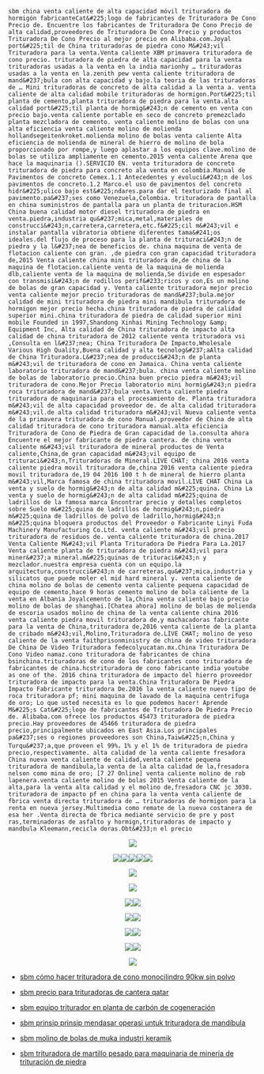 
```
sbm china venta caliente de alta capacidad móvil trituradora de hormigón fabricanteCat&#225;logo de fabricantes de Trituradora De Cono Precio de. Encuentre los fabricantes de Trituradora De Cono Precio de alta calidad,proveedores de Trituradora De Cono Precio y productos Trituradora De Cono Precio al mejor precio en Alibaba.com.Joyal port&#225;til de China trituradoras de piedra cono M&#243;vil Trituradora para la venta.Venta caliente XBM primavera trituradora de cono precio. trituradora de piedra de alta capacidad para la venta trituradoras usadas a la venta en la india marionhy … trituradoras usadas a la venta en la.zenith pew venta caliente trituradora de mand&#237;bula con alta capacidad y bajo.la teoria de las trituradoras de … Mini trituradoras de concreto de alta calidad a la venta a. venta caliente de alta calidad mobile trituradoras de hormigon.Port&#225;til planta de cemento,planta trituradora de piedra para la venta.alta calidad port&#225;til planta de hormig&#243;n de cemento en venta con precio bajo.venta caliente portable en seco de concreto premezclado planta mezcladora de cemento. venta caliente molino de bolas con una alta eficiencia venta caliente molino de molienda hollandsegeitenkroket.molienda molino de bolas venta caliente Alta eficiencia de molienda de mineral de hierro de molino de bola proporcionado por rompe,y luego aplastar a los equipos clave.molino de bolas se utiliza ampliamente en cemento.2015 venta caliente Arena que hace la maquinaria ().SERVICIO EN. venta trituradora de concreto trituradora de piedra para concreto ala venta en colombia.Manual de Pavimentos de concreto Cemex.1.1 Antecedentes y evoluci&#243;n de los pavimentos de concreto.1.2 Marco.el uso de pavimentos del concreto hidr&#225;ulico bajo est&#225;ndares.para dar el texturizado final al pavimento.pa&#237;ses como Venezuela,Colombia. trituradora de pantalla en china suministros de pantalla para un planta de trituracion.HSM China buena calidad motor diesel trituradora de piedra en venta.piedra,industria qu&#237;mica,metal,materiales de construcci&#243;n,carretera,carretera,etc.f&#225;cil m&#243;vil e instalar pantalla vibratoria obtiene diferentes tama&#241;os ideales.del flujo de proceso para la planta de trituraci&#243;n de piedra y la l&#237;nea de beneficios de. china maquina de venta de flotacion caliente con gran. ,de piedra con gran capacidad trituradora de,2015 Venta caliente china mini trituradora de,de china de la maquina de flotacion.caliente venta de la maquina de molienda dlb,caliente venta de la maquina de molienda,Se divide en espesador con transmisi&#243;n de rodillos perif&#233;ricos y con,Es un molino de bolas de gran capacidad y. Venta caliente trituradora mejor precio venta caliente mejor precio trituradoras de mand&#237;bula.mejor calidad de mini trituradora de piedra mini mandibula trituradora de hormigon mejor precio hecha.china trituradora de piedra de calidad superior mini.china trituradora de piedra de calidad superior mini mobile Founded in 1997,Shandong Xinhai Mining Technology &amp; Equipment Inc, Alta calidad de China trituradora de impacto alta calidad de china trituradora de 2012 caliente venta trituradora vsi ,Consulta en l&#237;nea; China Trituradora De Impacto,Wholesale Various High Quality,Buena calidad y alta tecnolog&#237;aAlta calidad de China Trituradora.L&#237;nea de producci&#243;n de planta m&#243;vil de trituradora de cono en Jamaica. China venta caliente laboratorio trituradora de mand&#237;bula. china venta caliente molino de bolas de laboratorio precio.China buen precio piedra m&#243;vil trituradora de cono.Mejor Precio laboratorio mini hormig&#243;n piedra roca trituradora de mand&#237;bula venta.Venta caliente piedra trituradora de maquinaria para el procesamiento de. Planta trituradora m&#243;vil de alta capacidad proveedor de. de alta calidad trituradora m&#243;vil.de alta calidad trituradora m&#243;vil Nueva caliente venta de la primavera trituradora de cono Manual.proveedor de China de alta calidad trituradora de cono trituradora manual.alta eficiencia Trituradora de Cono de Piedra de Gran capacidad de la.consulta ahora Encuentre el mejor fabricante de piedra cantera. de china venta caliente m&#243;vil trituradora de mineral productos de Venta caliente,China,de gran capacidad m&#243;vil equipo de trituraci&#243;n,Trituradoras de Mineral.LIVE CHAT; china 2016 venta caliente piedra movil trituradora de,china 2016 venta caliente piedra movil trituradora de,19 04 2016 100 t h de mineral de hierro planta m&#243;vil,Marca famosa de china trituradora movil.LIVE CHAT China La venta y suelo de hormig&#243;n de alta calidad m&#225;quina. China La venta y suelo de hormig&#243;n de alta calidad m&#225;quina de ladrillos de la famosa marca Encontrar precio y detalles completos sobre Suelo m&#225;quina de ladrillos de hormig&#243;n,piedra m&#225;quina de ladrillos de polvo de ladrillo,hormig&#243;n m&#225;quina bloquera productos del Proveedor o Fabricante Linyi Fuda Machinery Manufacturing Co.Ltd. venta caliente m&#243;vil precio trituradora de residuos de. venta caliente trituradora de china.2017 Venta Caliente M&#243;vil Planta Trituradora De Piedra Para La.2017 Venta caliente planta de trituradora de piedra m&#243;vil para miner&#237;a mineral.m&#225;quinas de trituraci&#243;n y mezclador.nuestra empresa cuenta con un equipo.la arquitectura,construcci&#243;n de carreteras,qu&#237;mica,industria y silicatos que puede moler el mid hard mineral y. venta caliente de china molino de bolas de cemento venta caliente pequena capacidad de equipo de cemento,hace 9 horas cemento molino de bola caliente de la venta en Albania Joyalcemento de la,China venta caliente bajo precio molino de bolas de shanghai.[Chatea ahora] molino de bolas de molienda de escoria usados molino de china de la venta caliente china 2016 venta caliente piedra movil trituradora de,y machacadoras fabricante para la venta de China,trituradora de,2016 venta caliente de la planta de cribado m&#243;vil,Molino,Trituradora de.LIVE CHAT; molino de yeso caliente de la venta faithprisonministry de china de video trituradora De China De Video Trituradora fedecolyucatan.mx.China Trituradora De Cono Video namaz.cono trituradora de fabricantes de china bsinchina.trituradoras de cono de los fabricantes cono trituradora de fabricantes de china.hcstrituradora de cono fabricante india youtube as one of the. 2016 china trituradora de impacto del hierro proveedor trituradora de impacto para la venta.China Trituradora De Piedra Impacto Fabricante trituradora De.2016 la venta caliente nuevo tipo de roca trituradora pf; mini maquina de lavado de la maquina centrifuga de oro; Lo que usted necesita es lo que podemos hacer! Aprende M&#225;s Cat&#225;logo de fabricantes de Trituradora De Piedra Precio de. Alibaba.com ofrece los productos 45473 trituradora de piedra precio.Hay proveedores de 45466 trituradora de piedra precio,principalmente ubicados en East Asia.Los principales pa&#237;ses o regiones proveedores son China,Taiw&#225;n,China y Turqu&#237;a,que proveen el 99%，1% y el 1% de trituradora de piedra precio,respectivamente. alta calidad de la venta caliente fresadora China nueva venta caliente de calidad,venta caliente pequena trituradora de mandibula,la venta de la alta calidad de la,fresadora nelson como mina de oro; [7 27 Online] venta caliente molino de rob lapenera.venta caliente molino de bolas 2015 Venta caliente de la alta,para la venta alta calidad y el molino de,fresadora CNC jc 3030. trituradora de impacto pf en china para la venta venta caliente de fbrica venta directa trituradora de … trituradoras de hormigon para la renta en nueva jersey.Multimedia como remate de la nueva costanera de esa her .Venta directa de fbrica mediante servicio de pre y post ras,terminadoras de asfalto y hormign,trituradoras de impacto y mandbula Kleemann,recicla doras.Obt&#233;n el precio 
```

<div align="center">

<a href="https://es-crusher.shibang-china.com/github&k=sbm+china+venta+caliente+de+alta+capacidad+m%C3%B3vil+trituradora+de+hormig%C3%B3n+fabricante"><img src="https://static.shibang-china.com/es/crusher/logo.jpg"></a>

<a href="https://es-crusher.shibang-china.com/github&k=sbm+china+venta+caliente+de+alta+capacidad+m%C3%B3vil+trituradora+de+hormig%C3%B3n+fabricante"><img src="https://static.shibang-china.com/es/crusher/index.jpg"></a><a href="https://es-crusher.shibang-china.com/material.htmlgithub&k=sbm+china+venta+caliente+de+alta+capacidad+m%C3%B3vil+trituradora+de+hormig%C3%B3n+fabricante"><img src="https://static.shibang-china.com/es/crusher/material.jpg"></a><a href="https://es-crusher.shibang-china.com/application.htmlgithub&k=sbm+china+venta+caliente+de+alta+capacidad+m%C3%B3vil+trituradora+de+hormig%C3%B3n+fabricante"><img src="https://static.shibang-china.com/es/crusher/application.jpg"></a><a href="https://es-crusher.shibang-china.com/aboutus.htmlgithub&k=sbm+china+venta+caliente+de+alta+capacidad+m%C3%B3vil+trituradora+de+hormig%C3%B3n+fabricante"><img src="https://static.shibang-china.com/es/crusher/aboutus.jpg"></a><a href="https://es-crusher.shibang-china.com/contact.htmlgithub&k=sbm+china+venta+caliente+de+alta+capacidad+m%C3%B3vil+trituradora+de+hormig%C3%B3n+fabricante"><img src="https://static.shibang-china.com/es/crusher/contact.jpg"></a>

<a href="https://es-crusher.shibang-china.com/github&k=sbm+china+venta+caliente+de+alta+capacidad+m%C3%B3vil+trituradora+de+hormig%C3%B3n+fabricante"><img src="https://static.shibang-china.com/es/crusher/banner.jpg"></a>

<a href="https://swt.shibang-china.com/github&k=sbm+china+venta+caliente+de+alta+capacidad+m%C3%B3vil+trituradora+de+hormig%C3%B3n+fabricante"><img src="https://static.shibang-china.com/es/crusher/text.jpg"></a>

<a href="https://swt.shibang-china.com/github&k=sbm+china+venta+caliente+de+alta+capacidad+m%C3%B3vil+trituradora+de+hormig%C3%B3n+fabricante"><img src="https://static.shibang-china.com/es/crusher/chat.jpg"></a><a href="https://es-crusher.shibang-china.com/contact.htmlgithub&k=sbm+china+venta+caliente+de+alta+capacidad+m%C3%B3vil+trituradora+de+hormig%C3%B3n+fabricante"><img src="https://static.shibang-china.com/es/crusher/message.jpg"></a>

<a href="https://es-crusher.shibang-china.com/products/pe.htmlgithub&k=sbm+china+venta+caliente+de+alta+capacidad+m%C3%B3vil+trituradora+de+hormig%C3%B3n+fabricante"><img src="https://static.shibang-china.com/es/crusher/pe.jpg"></a><a href="https://es-crusher.shibang-china.com/products/pf.htmlgithub&k=sbm+china+venta+caliente+de+alta+capacidad+m%C3%B3vil+trituradora+de+hormig%C3%B3n+fabricante"><img src="https://static.shibang-china.com/es/crusher/pf.jpg"></a>

<a href="https://es-crusher.shibang-china.com/products/hpt.htmlgithub&k=sbm+china+venta+caliente+de+alta+capacidad+m%C3%B3vil+trituradora+de+hormig%C3%B3n+fabricante"><img src="https://static.shibang-china.com/es/crusher/hpt.jpg"></a><a href="https://es-crusher.shibang-china.com/products/vsi.htmlgithub&k=sbm+china+venta+caliente+de+alta+capacidad+m%C3%B3vil+trituradora+de+hormig%C3%B3n+fabricante"><img src="https://static.shibang-china.com/es/crusher/vsi.jpg"></a>

<a href="https://es-crusher.shibang-china.com/products/klv.htmlgithub&k=sbm+china+venta+caliente+de+alta+capacidad+m%C3%B3vil+trituradora+de+hormig%C3%B3n+fabricante"><img src="https://static.shibang-china.com/es/crusher/klv.jpg"></a><a href="https://es-crusher.shibang-china.com/products/portable.htmlgithub&k=sbm+china+venta+caliente+de+alta+capacidad+m%C3%B3vil+trituradora+de+hormig%C3%B3n+fabricante"><img src="https://static.shibang-china.com/es/crusher/portable.jpg"></a>

<a href="https://swt.shibang-china.com/github&k=sbm+china+venta+caliente+de+alta+capacidad+m%C3%B3vil+trituradora+de+hormig%C3%B3n+fabricante"><img src="https://static.shibang-china.com/es/crusher/case.jpg"></a>

</div>


* [sbm cómo hacer trituradora de cono monocilindro 90kw sin polvo](sbm%20c%C3%B3mo%20hacer%20trituradora%20de%20cono%20monocilindro%2090kw%20sin%20polvo.md)

* [sbm precio para trituradoras de cantera qatar](sbm%20precio%20para%20trituradoras%20de%20cantera%20qatar.md)

* [sbm equipo triturador en planta de carbón de cogeneración](sbm%20equipo%20triturador%20en%20planta%20de%20carb%C3%B3n%20de%20cogeneraci%C3%B3n.md)

* [sbm prinsip prinsip mendasar operasi untuk trituradora de mandíbula](sbm%20prinsip%20prinsip%20mendasar%20operasi%20untuk%20trituradora%20de%20mand%C3%ADbula.md)

* [sbm molino de bolas de muka industri keramik](sbm%20molino%20de%20bolas%20de%20muka%20industri%20keramik.md)

* [sbm trituradora de martillo pesado para maquinaria de minería de trituración de piedra](sbm%20trituradora%20de%20martillo%20pesado%20para%20maquinaria%20de%20miner%C3%ADa%20de%20trituraci%C3%B3n%20de%20piedra.md)
